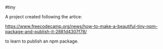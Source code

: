 #tiny

A project created following the artice:

https://www.freecodecamp.org/news/how-to-make-a-beautiful-tiny-npm-package-and-publish-it-2881d4307f78/

to learn to publish an npm package.

